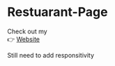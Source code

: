 # Restuarant-Page
<p>Check out my <br> 👉 <a href="https://chriscash2020.github.io/Restuarant-Page/">Website</a></p>
<p>Still need to add responsitivity</p>
